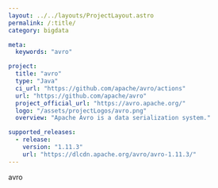 ```yaml
---
layout: ../../layouts/ProjectLayout.astro
permalink: /:title/
category: bigdata

meta:
  keywords: "avro"

project:
  title: "avro"
  type: "Java"
  ci_url: "https://github.com/apache/avro/actions"
  url: "https://github.com/apache/avro"
  project_official_url: "https://avro.apache.org/"
  logo: "/assets/projectLogos/avro.png"
  overview: "Apache Avro is a data serialization system."

supported_releases:
  - release:
    version: "1.11.3"
    url: "https://dlcdn.apache.org/avro/avro-1.11.3/"
---
```


<p>avro</p>
